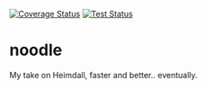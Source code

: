 [![Coverage Status](https://coveralls.io/repos/github/mwinters-stuff/noodle/badge.svg?branch=master)](https://coveralls.io/github/mwinters-stuff/noodle?branch=master)
[![Test Status](https://gist.githubusercontent.com/mwinters-stuff/d1005a86d51b60f6f0ba92b130f77126/raw/badge.svg)](https://github.com/mwinters-stuff/noodle/actions)
# noodle

My take on Heimdall, faster and better.. eventually.


